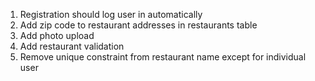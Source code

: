 1. Registration should log user in automatically
2. Add zip code to restaurant addresses in restaurants table
3. Add photo upload
4. Add restaurant validation
5. Remove unique constraint from restaurant name except for individual user
